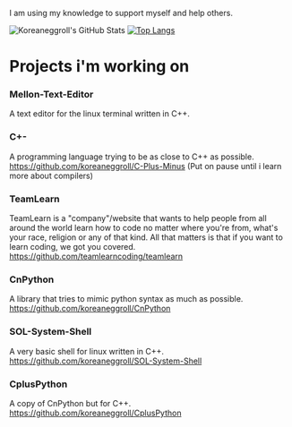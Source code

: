 I am using my knowledge to support myself and help others.

![Koreaneggroll's GitHub Stats](https://github-readme-stats.vercel.app/api?username=koreaneggroll)
[![Top Langs](https://github-readme-stats.vercel.app/api/top-langs/?username=koreaneggroll&layout=compact)](https://github.com/koreaneggroll/github-readme-stats)


# Projects i'm working on

### Mellon-Text-Editor
  A text editor for the linux terminal written in C++.

### C+-
  A programming language trying to be as close to C++ as possible. https://github.com/koreaneggroll/C-Plus-Minus (Put on pause until i learn more about compilers)

 ### TeamLearn 
   TeamLearn is a "company"/website that wants to help people from all around the world learn how to code no matter where you're from, what's your race, religion or any of that kind. All that matters is that if you want to learn coding, we got you covered. https://github.com/teamlearncoding/teamlearn

 ### CnPython
   A library that tries to mimic python syntax as much as possible. https://github.com/koreaneggroll/CnPython
  
 ### SOL-System-Shell
   A very basic shell for linux written in C++. https://github.com/koreaneggroll/SOL-System-Shell
   
 ### CplusPython
   A copy of CnPython but for C++. https://github.com/koreaneggroll/CplusPython

